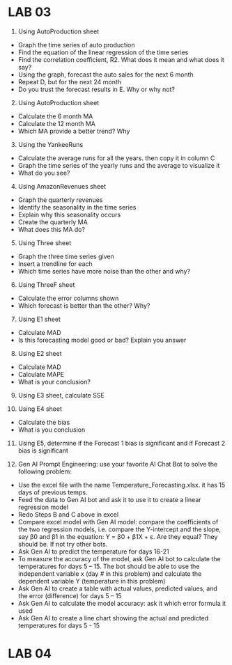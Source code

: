 # LAB 03

1. Using AutoProduction sheet
- Graph the time series of auto production
- Find the equation of the linear regression of the time series
- Find the correlation coefficient, R2. What does it mean and what does it say?
- Using the graph, forecast the auto sales for the next 6 month
- Repeat D, but for the next 24 month
- Do you trust the forecast results in E. Why or why not?
  
2. Using AutoProduction sheet
- Calculate the 6 month MA
- Calculate the 12 month MA
- Which MA provide a better trend? Why

3. Using the YankeeRuns
- Calculate the average runs for all the years. then copy it in column C
- Graph the time series of the yearly runs and the average to visualize it
- What do you see?
  
4. Using AmazonRevenues sheet
- Graph the quarterly revenues
- Identify the seasonality in the time series
- Explain why this seasonality occurs
- Create the quarterly MA
- What does this MA do?

5. Using Three sheet
- Graph the three time series given
- Insert a trendline for each
- Which time series have more noise than the other and why?

6. Using ThreeF sheet
- Calculate the error columns shown
- Which forecast is better than the other? Why?

7. Using E1 sheet
- Calculate MAD
- Is this forecasting model good or bad? Explain you answer

8. Using E2 sheet
- Calculate MAD
- Calculate MAPE
- What is your conclusion?

9. Using E3 sheet, calculate SSE

10. Using E4 sheet
- Calculate the bias
- What is you conclusion
  
11. Using E5, determine if the Forecast 1 bias is significant and if Forecast 2 bias is
significant

12. Gen AI Prompt Engineering: use your favorite AI Chat Bot to solve the following
problem:
- Use the excel file with the name Temperature_Forecasting.xlsx. it has 15 days of
previous temps.
- Feed the data to Gen AI bot and ask it to use it to create a linear regression model
- Redo Steps B and C above in excel
- Compare excel model with Gen AI model: compare the coefficients of the two
regression models, i.e. compare the Y-intercept and the slope, say β0 and β1 in
the equation: Y = β0 + β1X + ε. Are they equal? They should be. If not try other
bots.
- Ask Gen AI to predict the temperature for days 16-21
- To measure the accuracy of the model, ask Gen AI bot to calculate the
temperatures for days 5 – 15. The bot should be able to use the independent
variable x (day # in this problem) and calculate the dependent variable Y
(temperature in this problem)
- Ask Gen AI to create a table with actual values, predicted values, and the error
(difference) for days 5 – 15
- Ask Gen AI to calculate the model accuracy: ask it which error formula it used
- Ask Gen AI to create a line chart showing the actual and predicted temperatures
for days 5 - 15



# LAB 04
